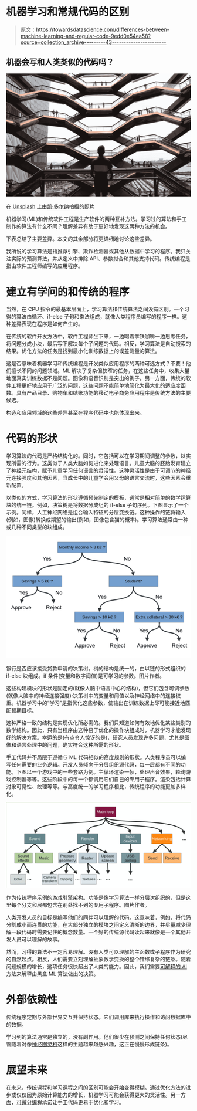 # 机器学习和常规代码的区别

> 原文：<https://towardsdatascience.com/differences-between-machine-learning-and-regular-code-9edd0e54ea58?source=collection_archive---------43----------------------->

## 机器会写和人类类似的代码吗？

![](img/84c225282f91ba0e101302dbf643d91b.png)

在 [Unsplash](https://unsplash.com/) 上由[凯·多尔纳](https://unsplash.com/@photoversum)拍摄的照片

机器学习(ML)和传统软件工程是生产软件的两种互补方法。学习过的算法和手工制作的算法有什么不同？理解差异有助于更好地发现这两种方法的机会。

下表总结了主要差异。本文的其余部分将更详细地讨论这些差异。

我所说的学习算法是指推荐引擎、欺诈检测器或其他从数据中学习的程序。我只关注实际的预测算法，并从定义中排除 API、参数拟合和其他支持代码。传统编程是指由软件工程师编写的应用程序。

# 建立有学问的和传统的程序

当然，在 CPU 指令的最基本层面上，学习算法和传统算法之间没有区别。一个习得的算法由循环、if-else 子句和乘法组成，就像人类程序员编写的程序一样。这种差异表现在程序是如何产生的。

在传统的软件开发方法中，软件工程师坐下来，一边喝着拿铁咖啡一边思考任务，将问题分成小块，最后写下解决每个子问题的代码。相反，学习算法是自动搜索的结果。优化方法的任务是找到最小化训练数据上的误差测量的算法。

这是否意味着机器学习和传统编程是开发类似应用程序的两种可选方式？不要！他们擅长不同的问题领域。ML 解决了复杂但狭窄的任务，在这些任务中，收集大量地面真实训练数据不是问题。图像和语音识别是突出的例子。另一方面，传统的软件工程更好地应用于广泛的问题，这些问题不能简单地简化为最大化的适应度函数。具有产品目录、购物车和结账功能的移动电子商务应用程序是传统方法的主要候选。

构造和应用领域的这些差异甚至在程序代码中也能体现出来。

# 代码的形状

学习算法的代码是严格结构化的。同时，它包括可以在学习期间调整的参数，以实现所需的行为。这类似于人类大脑如何进化来处理语言。儿童大脑的胚胎发育建立了神经元结构，赋予儿童学习任何语言的灵活性。这种灵活性是由于可调节的神经元连接强度和其他因素，当成长中的儿童学会用父母的语言交流时，这些因素会重新配置。

以类似的方式，学习算法的形状遵循预先制定的模板，通常是相对简单的数学运算块的统一链。例如，决策树是将数据分成组的 if-else 子句序列。下图显示了一个示例。同样，人工神经网络是组合输入特征的分层变换链。这种操作的链将输入(例如，图像)转换成期望的输出(例如，图像包含猫的概率)。学习算法通常由一种或几种不同类型的块组成。

![](img/d998ed4a459c617e45a50e0d5b4909da.png)

银行是否应该接受贷款申请的决策树。树的结构是统一的，由以链的形式组织的 if-else 块组成。if 条件(变量和数字阈值)是可学习的参数。图片作者。

这些构建模块的形状是固定的(就像人脑中语言中心的结构)，但它们包含可调参数(就像大脑中的神经连接强度):决策树中的变量和阈值以及神经网络中的连接权重。机器学习中的“学习”是指优化这些参数，使输出在训练数据上尽可能接近地匹配预期目标。

这种严格一致的结构是实现优化所必需的。我们只知道如何有效地优化某些类别的数学结构。因此，只有当程序由这种易于优化的操作块组成时，机器学习才能发现好的解决方案。幸运的是(有点令人惊讶的是)，研究人员发现许多问题，尤其是图像和语言处理中的问题，确实符合这种所需的形状。

手工代码并不局限于遵循与 ML 代码相似的高度规则的形状。人类程序员可以编写任何需要的业务逻辑。开发人员倾向于分层组织源代码，每一层都有不同的功能。下图以一个游戏中的一些套路为例。主循环渲染一帧，处理声音效果，轮询游戏控制器等等。这些阶段中的每一个都调用它们自己的专用子程序。渲染包括计算对象可见性、纹理等等。与高度统一的学习程序相比，传统程序的功能更加多样化。

![](img/ff7df3a100e1910f96d72d252d3d50c7.png)

作为传统程序示例的游戏引擎架构。功能是像学习算法一样分层次组织的，但是这里每个分支和层都包含在别处找不到的专用子程序。图片作者。

人类开发人员的目标是编写他们的同伴可以理解的代码。这意味着，例如，将代码分割成小而连贯的功能，在大部分独立的模块之间定义清晰的边界，并尽量减少理解一段代码时需要记住的概念数量。一个好的传统源代码读起来就像是一个其他开发人员可以理解的故事。

然而，习得的算法不一定容易理解。没有人类可以理解的主函数或子程序作为研究的自然起点。相反，人们需要立刻理解抽象数学变换的整个错综复杂的链条。随着问题规模的增长，这项任务很快超出了人类的能力。因此，我们需要[可解释的 AI](https://en.wikipedia.org/wiki/Explainable_artificial_intelligence) 方法来解释由黑盒 ML 算法做出的决策。

# 外部依赖性

传统程序定期与外部世界交互并保持状态。它们调用库来执行操作和访问数据库中的数据。

学习到的算法通常是独立的，没有副作用。他们很少在预测之间保持任何状态(尽管随着对像[神经图灵机](https://en.wikipedia.org/wiki/Neural_Turing_machine)这样的主题越来越感兴趣，这正在慢慢形成链条)。

# 展望未来

在未来，传统课程和学习课程之间的区别可能会开始变得模糊。通过优化方法的进步或仅仅因为原始计算能力的增长，机器学习可能会获得更大的灵活性。另一方面，[可微分编程](https://en.wikipedia.org/wiki/Differentiable_programming)承诺让手工代码更易于优化和学习。